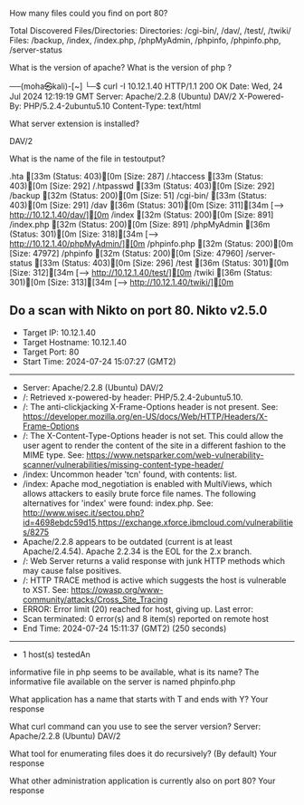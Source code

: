 
How many files could you find on port 80?


Total Discovered Files/Directories:
Directories: /cgi-bin/, /dav/, /test/, /twiki/
Files: /backup, /index, /index.php, /phpMyAdmin, /phpinfo, /phpinfo.php, /server-status


What is the version of apache?
What is the version of php ?


──(moha㉿kali)-[~]
└─$ curl -I 10.12.1.40
HTTP/1.1 200 OK
Date: Wed, 24 Jul 2024 12:19:19 GMT
Server: Apache/2.2.8 (Ubuntu) DAV/2
X-Powered-By: PHP/5.2.4-2ubuntu5.10
Content-Type: text/html


What server extension is installed?

DAV/2

What is the name of the file in testoutput?

.hta                [33m (Status: 403)[0m [Size: 287]
/.htaccess           [33m (Status: 403)[0m [Size: 292]
/.htpasswd           [33m (Status: 403)[0m [Size: 292]
/backup              [32m (Status: 200)[0m [Size: 51]
/cgi-bin/            [33m (Status: 403)[0m [Size: 291]
/dav                 [36m (Status: 301)[0m [Size: 311][34m [--> http://10.12.1.40/dav/][0m
/index               [32m (Status: 200)[0m [Size: 891]
/index.php           [32m (Status: 200)[0m [Size: 891]
/phpMyAdmin          [36m (Status: 301)[0m [Size: 318][34m [--> http://10.12.1.40/phpMyAdmin/][0m
/phpinfo.php         [32m (Status: 200)[0m [Size: 47972]
/phpinfo             [32m (Status: 200)[0m [Size: 47960]
/server-status       [33m (Status: 403)[0m [Size: 296]
/test                [36m (Status: 301)[0m [Size: 312][34m [--> http://10.12.1.40/test/][0m
/twiki               [36m (Status: 301)[0m [Size: 313][34m [--> http://10.12.1.40/twiki/][0m



Do a scan with Nikto on port 80.
 Nikto v2.5.0
---------------------------------------------------------------------------
+ Target IP:          10.12.1.40
+ Target Hostname:    10.12.1.40
+ Target Port:        80
+ Start Time:         2024-07-24 15:07:27 (GMT2)
---------------------------------------------------------------------------
+ Server: Apache/2.2.8 (Ubuntu) DAV/2
+ /: Retrieved x-powered-by header: PHP/5.2.4-2ubuntu5.10.
+ /: The anti-clickjacking X-Frame-Options header is not present. See: https://developer.mozilla.org/en-US/docs/Web/HTTP/Headers/X-Frame-Options
+ /: The X-Content-Type-Options header is not set. This could allow the user agent to render the content of the site in a different fashion to the MIME type. See: https://www.netsparker.com/web-vulnerability-scanner/vulnerabilities/missing-content-type-header/
+ /index: Uncommon header 'tcn' found, with contents: list.
+ /index: Apache mod_negotiation is enabled with MultiViews, which allows attackers to easily brute force file names. The following alternatives for 'index' were found: index.php. See: http://www.wisec.it/sectou.php?id=4698ebdc59d15,https://exchange.xforce.ibmcloud.com/vulnerabilities/8275
+ Apache/2.2.8 appears to be outdated (current is at least Apache/2.4.54). Apache 2.2.34 is the EOL for the 2.x branch.
+ /: Web Server returns a valid response with junk HTTP methods which may cause false positives.
+ /: HTTP TRACE method is active which suggests the host is vulnerable to XST. See: https://owasp.org/www-community/attacks/Cross_Site_Tracing
+ ERROR: Error limit (20) reached for host, giving up. Last error: 
+ Scan terminated: 0 error(s) and 8 item(s) reported on remote host
+ End Time:           2024-07-24 15:11:37 (GMT2) (250 seconds)
---------------------------------------------------------------------------
+ 1 host(s) testedAn 


informative file in php seems to be available, what is its name?
The informative file available on the server is named phpinfo.php




What application has a name that starts with T and ends with Y?
Your response

What curl command can you use to see the server version?
Server: Apache/2.2.8 (Ubuntu) DAV/2

What tool for enumerating files does it do recursively? (By default)
Your response

What other administration application is currently also on port 80?
Your response

